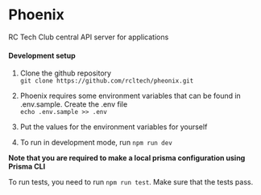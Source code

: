 # Phoenix
RC Tech Club central API server for applications

#### Development setup
1. Clone the github repository   
`git clone https://github.com/rcltech/pheonix.git`

2. Phoenix requires some environment variables that can be found in  .env.sample. Create the .env file   
`echo .env.sample >> .env`

3. Put the values for the environment variables for yourself 

4. To run in development mode, run `npm run dev`

__Note that you are required to make a local prisma configuration using Prisma CLI__

To run tests, you need to run `npm run test`. Make sure that the tests pass.
